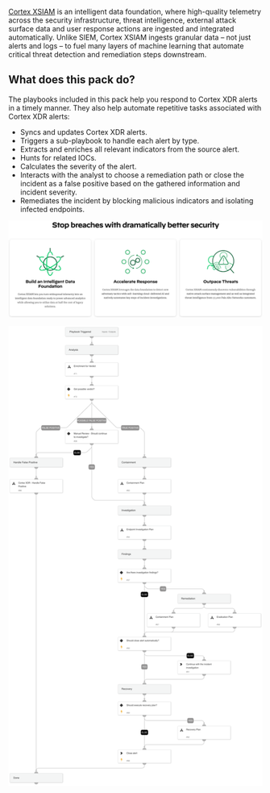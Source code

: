 [Cortex XSIAM](https://www.paloaltonetworks.com/cortex/cortex-xsiam) is an intelligent data foundation, where high-quality telemetry across the security infrastructure, threat intelligence, external attack surface data and user response actions are ingested and integrated automatically. Unlike SIEM, Cortex XSIAM ingests granular data – not just alerts and logs – to fuel many layers of machine learning that automate critical threat detection and remediation steps downstream.

## What does this pack do?
The playbooks included in this pack help you respond to Cortex XDR alerts in a timely manner. They also help automate repetitive tasks associated with Cortex XDR alerts:

- Syncs and updates Cortex XDR alerts.
- Triggers a sub-playbook to handle each alert by type.
- Extracts and enriches all relevant indicators from the source alert.
- Hunts for related IOCs.
- Calculates the severity of the alert.
- Interacts with the analyst to choose a remediation path or close the incident as a false positive based on the gathered information and incident severity.
- Remediates the incident by blocking malicious indicators and isolating infected endpoints.

[![Cortex XSIAM Video](readme_images/XSIAM.png)](https://players.brightcove.net/1050259881001/default_default/index.html?videoId=6297044855001)

![T1036 - Masquerading](readme_images/T1036_-_Masquerading.png)
